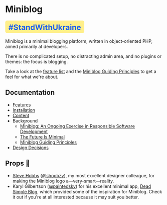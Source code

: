 # Miniblog

[![Stand With Ukraine](https://raw.githubusercontent.com/vshymanskyy/StandWithUkraine/main/badges/StandWithUkraine.svg)](https://stand-with-ukraine.pp.ua)

Miniblog is a minimal blogging platform, written in object-oriented PHP, aimed primarily at developers.

There is no complicated setup, no distracting admin area, and no plugins or themes: the focus is blogging.

Take a look at the [feature list](doc/features.md) and the [Miniblog Guiding Principles](https://justathought.dev/blog/miniblog-guiding-principles) to get a feel for what we're about.

## Documentation

- [Features](doc/features.md)
- [Installation](doc/installation.md)
- [Content](doc/content.md)
- Background
  - [Miniblog: An Ongoing Exercise in Responsible Software Development](https://justathought.dev/blog/miniblog-an-ongoing-exercise-in-responsible-software-development)
  - [The Future Is Minimal](https://justathought.dev/blog/the-future-is-minimal)
  - [Miniblog Guiding Principles](https://justathought.dev/blog/miniblog-guiding-principles)
- [Design Decisions](doc/design-decisions.md)

## Props :clap:

- [Steve Hobbs](https://www.iamstevehobbs.com/) ([@shoobzy](https://github.com/shoobzy)), my most excellent designer colleague, for making the Miniblog logo a&mdash;very-smart&mdash;reality.
- Karyl Gilbertson ([@paintedsky](https://github.com/paintedsky)) for his excellent minimal app, [Dead Simple Blog](https://github.com/paintedsky/dead-simple-blog), which provided some of the inspiration for Miniblog.  Check it out if you're at all interested because it may suit you better.
